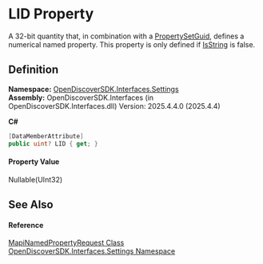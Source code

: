 # LID Property


A 32-bit quantity that, in combination with a <a href="d22a54de-4173-1658-16b6-3610d9501cbf">PropertySetGuid</a>, defines a numerical named property. This property is only defined if <a href="aae56ad9-a943-1430-4e08-b4b07cdb5312">IsString</a> is false.



## Definition
**Namespace:** <a href="a1516a26-c3bc-5b32-80d1-92d32506d831">OpenDiscoverSDK.Interfaces.Settings</a>  
**Assembly:** OpenDiscoverSDK.Interfaces (in OpenDiscoverSDK.Interfaces.dll) Version: 2025.4.4.0 (2025.4.4)

**C#**
``` C#
[DataMemberAttribute]
public uint? LID { get; }
```



#### Property Value
Nullable(UInt32)

## See Also


#### Reference
<a href="c7eb266b-668a-402f-122b-f5e129021a49">MapiNamedPropertyRequest Class</a>  
<a href="a1516a26-c3bc-5b32-80d1-92d32506d831">OpenDiscoverSDK.Interfaces.Settings Namespace</a>  

